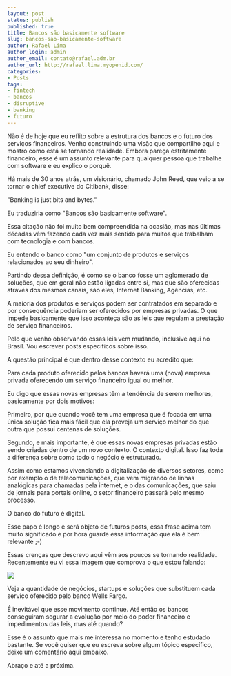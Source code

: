 ```yaml
---
layout: post
status: publish
published: true
title: Bancos são basicamente software
slug: bancos-sao-basicamente-software
author: Rafael Lima
author_login: admin
author_email: contato@rafael.adm.br
author_url: http://rafael.lima.myopenid.com/
categories:
- Posts
tags:
- fintech
- bancos
- disruptive
- banking
- futuro
---
```




Não é de hoje que eu reflito sobre a estrutura dos bancos e o futuro dos serviços financeiros. Venho construindo uma visão que compartilho aqui e mostro como está se tornando realidade. Embora pareça estritamente financeiro, esse é um assunto relevante para qualquer pessoa que trabalhe com software e eu explico o porquê.



Há mais de 30 anos atrás, um visionário, chamado John Reed, que veio a se tornar o chief executive do Citibank, disse:



"Banking is just bits and bytes."



Eu traduziria como "Bancos são basicamente software".



Essa citação não foi muito bem compreendida na ocasião, mas nas últimas décadas vêm fazendo cada vez mais sentido para muitos que trabalham com tecnologia e com bancos.



Eu entendo o banco como "um conjunto de produtos e serviços relacionados ao seu dinheiro".



Partindo dessa definição, é como se o banco fosse um aglomerado de soluções, que em geral não estão ligadas entre si, mas que são oferecidas através dos mesmos canais, são eles, Internet Banking, Agências, etc.



A maioria dos produtos e serviços podem ser contratados em separado e por consequência poderiam ser oferecidos por empresas privadas. O que impede basicamente que isso aconteça são as leis que regulam a prestação de serviço financeiros.



Pelo que venho observando essas leis vem mudando, inclusive aqui no Brasil. Vou escrever posts específicos sobre isso.



A questão principal é que dentro desse contexto eu acredito que:



Para cada produto oferecido pelos bancos haverá uma (nova) empresa privada oferecendo um serviço financeiro igual ou melhor.



Eu digo que essas novas empresas têm a tendência de serem melhores, basicamente por dois motivos:



Primeiro, por que quando você tem uma empresa que é focada em uma única solução fica mais fácil que ela proveja um serviço melhor do que outra que possui centenas de soluções.



Segundo, e mais importante, é que essas novas empresas privadas estão sendo criadas dentro de um novo contexto. O contexto digital. Isso faz toda a diferença sobre como todo o negócio é estruturado.



Assim como estamos vivenciando a digitalização de diversos setores, como por exemplo o de telecomunicações, que vem migrando de linhas analógicas para chamadas pela internet, e o das comunicações, que saiu de jornais para portais online, o setor financeiro passará pelo mesmo processo.



O banco do futuro é digital.



Esse papo é longo e será objeto de futuros posts, essa frase acima tem muito significado e por hora guarde essa informação que ela é bem relevante ;-)



Essas crenças que descrevo aqui vêm aos poucos se tornando realidade. Recentemente eu vi essa imagem que comprova o que estou falando:

![](https://lh4.googleusercontent.com/XmHWcBfRXSwm_-_UV3KM9ofIqpmvkOGpIl2T1vZJHl-U1vn648ydoCu1tUw5Iw7_eBvTqaUT9KmIXtUGMevrA4qhiNVRo5BuF7YMBPjIJGpvY0EMavuugj8UfqdWkhuDzd6bsc0)





Veja a quantidade de negócios, startups e soluções que substituem cada serviço oferecido pelo banco Wells Fargo.



É inevitável que esse movimento continue. Até então os bancos conseguiram segurar a evolução por meio do poder financeiro e impedimentos das leis, mas até quando?



Esse é o assunto que mais me interessa no momento e tenho estudado bastante. Se você quiser que eu escreva sobre algum tópico específico, deixe um comentário aqui embaixo.



Abraço e até a próxima.




